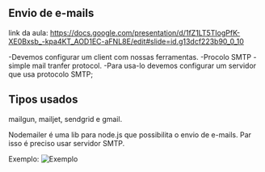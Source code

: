 ## Envio de e-mails ##
link da aula: https://docs.google.com/presentation/d/1fZ1LT5TIogPfK-XE0Bxsb_-kpa4KT_AOD1EC-aFNL8E/edit#slide=id.g13dcf223b90_0_10

 
-Devemos configurar um client com nossas ferramentas.
-Procolo SMTP - simple mail tranfer protocol.
-Para usa-lo devemos configurar um servidor que usa protocolo SMTP;

## Tipos usados ##
mailgun, mailjet, sendgrid e gmail.

Nodemailer é uma lib para node.js que possibilita o envio de e-mails.
Par isso é preciso usar servidor SMTP.

Exemplo:
 ![Exemplo](image.png)



